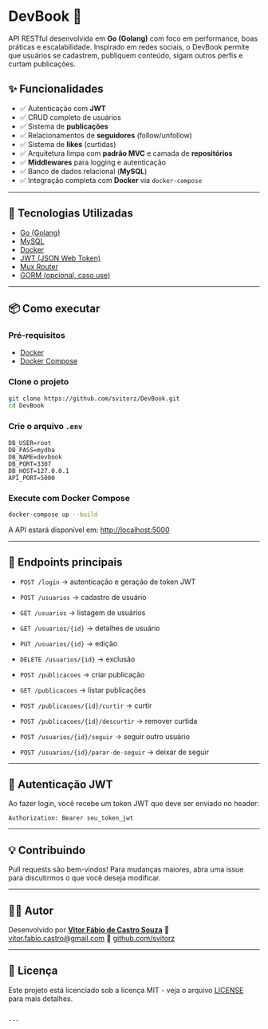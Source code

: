 # DevBook 📘

API RESTful desenvolvida em **Go (Golang)** com foco em performance, boas práticas e escalabilidade. Inspirado em redes sociais, o DevBook permite que usuários se cadastrem, publiquem conteúdo, sigam outros perfis e curtam publicações.

## ✨ Funcionalidades

- ✅ Autenticação com **JWT**
- ✅ CRUD completo de usuários
- ✅ Sistema de **publicações**
- ✅ Relacionamentos de **seguidores** (follow/unfollow)
- ✅ Sistema de **likes** (curtidas)
- ✅ Arquitetura limpa com **padrão MVC** e camada de **repositórios**
- ✅ **Middlewares** para logging e autenticação
- ✅ Banco de dados relacional (**MySQL**)
- ✅ Integração completa com **Docker** via `docker-compose`

---

## 🚀 Tecnologias Utilizadas

- [Go (Golang)](https://golang.org)
- [MySQL](https://www.mysql.com/)
- [Docker](https://www.docker.com/)
- [JWT (JSON Web Token)](https://jwt.io/)
- [Mux Router](https://github.com/gorilla/mux)
- [GORM (opcional, caso use)](https://gorm.io/)

---

## 📦 Como executar

### Pré-requisitos

- [Docker](https://docs.docker.com/get-docker/)
- [Docker Compose](https://docs.docker.com/compose/)

### Clone o projeto

```bash
git clone https://github.com/svitorz/DevBook.git
cd DevBook
```

### Crie o arquivo `.env`

```env
DB_USER=root
DB_PASS=mydba
DB_NAME=devbook
DB_PORT=3307
DB_HOST=127.0.0.1
API_PORT=5000
```

### Execute com Docker Compose

```bash
docker-compose up --build
```

A API estará disponível em: [http://localhost:5000](http://localhost:5000)

---

## 🧪 Endpoints principais

- `POST /login` → autenticação e geração de token JWT

- `POST /usuarios` → cadastro de usuário

- `GET /usuarios` → listagem de usuários

- `GET /usuarios/{id}` → detalhes de usuário

- `PUT /usuarios/{id}` → edição

- `DELETE /usuarios/{id}` → exclusão

- `POST /publicacoes` → criar publicação

- `GET /publicacoes` → listar publicações

- `POST /publicacoes/{id}/curtir` → curtir

- `POST /publicacoes/{id}/descurtir` → remover curtida

- `POST /usuarios/{id}/seguir` → seguir outro usuário

- `POST /usuarios/{id}/parar-de-seguir` → deixar de seguir

---

## 🔐 Autenticação JWT

Ao fazer login, você recebe um token JWT que deve ser enviado no header:

```http
Authorization: Bearer seu_token_jwt
```

---

## 💡 Contribuindo

Pull requests são bem-vindos! Para mudanças maiores, abra uma issue para discutirmos o que você deseja modificar.

---

## 🧑‍💻 Autor

Desenvolvido por **[Vitor Fábio de Castro Souza](https://www.linkedin.com/in/svitorz)**
📧 [vitor.fabio.castro@gmail.com](mailto:vitor.fabio.castro@gmail.com)
🐙 [github.com/svitorz](https://github.com/svitorz)

---

## 📜 Licença

Este projeto está licenciado sob a licença MIT - veja o arquivo [LICENSE](LICENSE) para mais detalhes.

```

---
